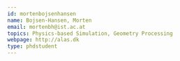 ```yaml
---
id: mortenbojsenhansen
name: Bojsen-Hansen, Morten
email: mortenbh@ist.ac.at
topics: Physics-based Simulation, Geometry Processing
webpage: http://alas.dk
type: phdstudent
---
```

